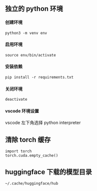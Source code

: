 ## 独立的 python 环境

#### 创建环境
```
python3 -m venv env
```
#### 启用环境
```
source env/bin/activate
```
#### 安装依赖
```
pip install -r requirements.txt
```
#### 关闭环境
```
deactivate
```
#### vscode 环境设置

vscode 左下角选择 python interpreter

## 清除 torch 缓存
```
import torch
torch.cuda.empty_cache()
```

## huggingface 下载的模型目录
```
~/.cache/huggingface/hub
```
